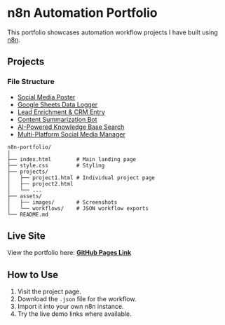 # n8n Automation Portfolio

This portfolio showcases automation workflow projects I have built using [n8n](https://n8n.io).

## Projects
### File Structure
- [Social Media Poster]()
- [Google Sheets Data Logger]()
- [Lead Enrichment & CRM Entry]()
- [Content Summarization Bot]()
- [AI-Powered Knowledge Base Search]()
- [Multi-Platform Social Media Manager]()
```
n8n-portfolio/
│
├── index.html        # Main landing page
├── style.css         # Styling
├── projects/
│   ├── project1.html # Individual project page
│   ├── project2.html
│   └── ...
├── assets/
│   ├── images/       # Screenshots
│   └── workflows/    # JSON workflow exports
└── README.md
```

## Live Site
View the portfolio here: **[GitHub Pages Link](https://yourusername.github.io/n8n-portfolio/)**

## How to Use
1. Visit the project page.
2. Download the `.json` file for the workflow.
3. Import it into your own n8n instance.
4. Try the live demo links where available.